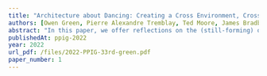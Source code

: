 ```yaml
---
title: "Architecture about Dancing: Creating a Cross Environment, Cross Domain Framework for Creative Coding Musicians"
authors: [Owen Green, Pierre Alexandre Tremblay, Ted Moore, James Bradbury, Jacob Hart, Alex Harker, Gerard Roma]
abstract: "In this paper, we offer reflections on the (still-forming) outcomes of a five-year project, situated in a context of artistic research around music technology, that seeks to facilitate the use of machine listening and machine learning techniques for creative coding musicians working in the Max, Pure Data and Supercollider environments. We have developed a suite of software extensions and learning materials, and, unusually, we have included community development efforts in our work. Whilst the project has no doubt differed in aims, methods and knowledge claims to how PPIG researchers may approach these topics, we feel there is significant common interest in a number of the emerging themes. We focus here on continuing attempts, by user-programmers and library programmers alike, to navigate various tensions thrown up by ambitions for the project’s accessibility, community and continuity. Among these tensions are: cross environment legibility vs cross domain legibility between music and data-science vs environment idioms vs (unknown) idiosyncratic working patterns vs quick iterative design vs maintainability and longevity vs low cost of entry vs penetrability"
publishedAt: ppig-2022
year: 2022
url_pdf: /files/2022-PPIG-33rd-green.pdf
paper_number: 1
---
```

